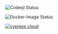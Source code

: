 ![Codeql Status](https://github.com/thoser666/TheNurseJavaAngular/actions/workflows/codeql.yml/badge.svg?branch=develop)

![Docker-Image Status](https://github.com/thoser666/TheNurseJavaAngular/actions/workflows/docker-image.yml/badge.svg?branch=develop)

[![cypress cloud](https://img.shields.io/endpoint?url=https://cloud.cypress.io/badge/detailed/eqymg5/develop&style=flat&logo=cypress)](https://cloud.cypress.io/projects/eqymg5/runs)

